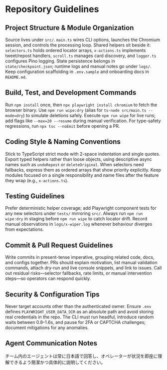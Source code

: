 # Repository Guidelines

## Project Structure & Module Organization
Source lives under `src/`. `main.ts` wires CLI options, launches the Chromium session, and controls the processing loop. Shared helpers sit beside it: `selectors.ts` holds ordered locator arrays, `x-actions.ts` implements tweet/repost handlers, `scroll.ts` manages card discovery, and `logger.ts` configures Pino logging. State persistence belongs in `state/checkpoint.json`; runtime logs and manual notes go under `logs/`. Keep configuration scaffolding in `.env.sample` and onboarding docs in `README.md`.

## Build, Test, and Development Commands
Run `npm install` once, then `npx playwright install chromium` to fetch the browser binary. Use `npm run wipe:dry` (alias for `ts-node src/main.ts --mode=dry`) to simulate deletions safely. Execute `npm run wipe` for live runs; add flags like `--max=20 --resume` during manual verification. For type-safety regressions, run `npx tsc --noEmit` before opening a PR.

## Coding Style & Naming Conventions
Stick to TypeScript strict mode with 2-space indentation and single quotes. Export typed helpers rather than loose objects, using descriptive async names such as `undoRepost` or `deleteOriginal`. When selectors need fallbacks, express them as ordered arrays that show priority explicitly. Keep modules focused on a single responsibility and name files after the feature they wrap (e.g., `x-actions.ts`).

## Testing Guidelines
Prefer deterministic helper coverage; add Playwright component tests for any new selectors under `tests/` mirroring `src/`. Always run `npm run wipe:dry` in staging before `npm run wipe` to catch locator drift. Record manual observations in `logs/x-wiper.log` whenever behaviour diverges from expectations.

## Commit & Pull Request Guidelines
Write commits in present-tense imperative, grouping related code, docs, and configs together. PRs should explain motivation, list manual validation commands, attach dry-run and live console snippets, and link to issues. Call out residual risks—selector fallbacks, rate limits, or manual intervention steps—so operators can respond quickly.

## Security & Configuration Tips
Never target accounts other than the authenticated owner. Ensure `.env` defines `PLAYWRIGHT_USER_DATA_DIR` as an absolute path and avoid storing real credentials in the repo. The CLI must run headful, introduce random waits between 0.8–1.6s, and pause for 2FA or CAPTCHA challenges; document mitigations for any anomalies.

## Agent Communication Notes
チーム内のエージェントは常に日本語で回答し、オペレーターが状況を即座に理解できるよう簡潔かつ具体的に説明してください。
